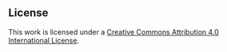 ## License
This work is licensed under a [Creative Commons Attribution 4.0 International License](https://creativecommons.org/licenses/by/4.0/).
